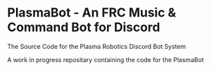 # PlasmaBot - An FRC Music & Command Bot for Discord
The Source Code for the Plasma Robotics Discord Bot System

A work in progress repositary containing the code for the PlasmaBot
